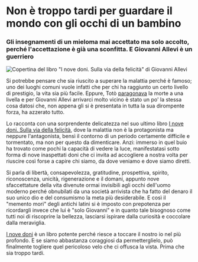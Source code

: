 # Non è troppo tardi per guardare il mondo con gli occhi di un bambino

### Gli insegnamenti di un mieloma mai accettato ma solo accolto, perché l'accettazione è già una sconfitta. E Giovanni Allevi è un guerriero

![Copertina del libro "I nove doni. Sulla via della felicità" di Giovanni Allevi](allevi-nove-doni.jpg)

Si potrebbe pensare che sia riuscito a superare la malattia perché è famoso; uno dei luoghi comuni vuole infatti che per chi ha raggiunto un certo livello di prestigio, la vita sia più facile. Eppure, Totò [paragonava](https://amzn.to/41z0F04) la morte a una livella e per Giovanni Allevi arrivarci molto vicino è stato un po' la stessa cosa datosi che, non appena gli si è presentata in tutta la sua dirompente forza, ha azzerato tutto.

Lo racconta con una sorprendente delicatezza nel suo ultimo libro [I nove doni. Sulla via della felicità](https://amzn.to/4hgIli4), dove la malattia non è la protagonista ma neppure l'antagonista, bensì il contorno di un periodo certamente difficile e tormentato, ma non per questo da dimenticare. Anzi: immerso in quel buio ha trovato come pochi la capacità di vedere la luce, manifestatasi sotto forma di nove inaspettati doni che ci invita ad accogliere a nostra volta per riuscire così forse a capire chi siamo, da dove veniamo e dove siamo diretti.

Si parla di libertà, consapevolezza, gratitudine, prospettiva, spirito, riconoscenza, unicità, rigenerazione e il domani, appunto nove sfaccettature della vita divenute ormai invisibili agli occhi dell'uomo moderno perché obnubilati da una società arrivista che ha fatto del denaro il suo unico dio e del consumismo la meta più desiderabile. E così il "memento mori" degli antichi latini si è imposto con prepotenza per ricordargli invece che lui è "solo Giovanni" e in quanto tale bisognoso come tutti noi di riscoprire la bellezza, lasciarsi ispirare dalla curiosità e coccolare dalla meraviglia.

[I nove doni](https://amzn.to/4hgIli4) è un libro potente perché riesce a toccare il nostro io nel più profondo. E se siamo abbastanza coraggiosi da permetterglielo, può finalmente togliere quel pericoloso velo che ci offusca la vista. Prima che sia troppo tardi.